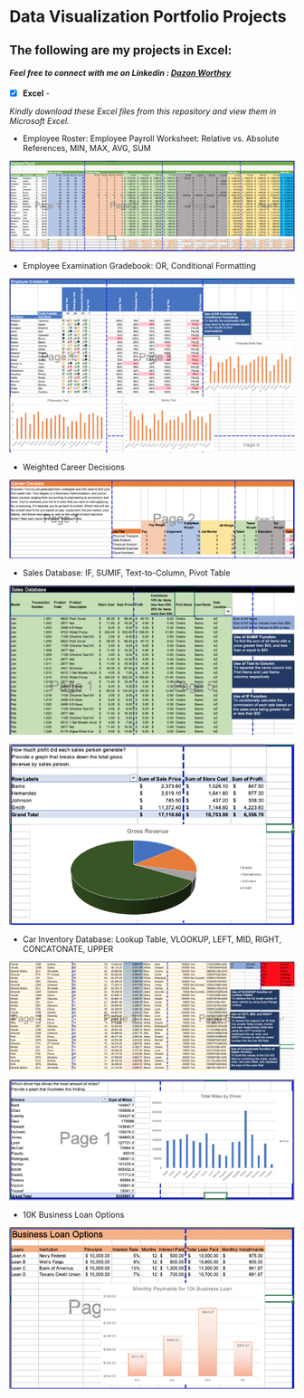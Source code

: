 # Data Visualization Portfolio Projects
## The following are my projects in Excel: <br />
#### *Feel free to connect with me on Linkedin : [Dazon Worthey](https://www.linkedin.com/in/dazonw/)* <br />

- [x] **Excel** - 

*Kindly download these Excel files from this repository and view them in Microsoft Excel.*


- Employee Roster: Employee Payroll Worksheet: Relative vs. Absolute References, MIN, MAX, AVG, SUM <br />

![Dashboard](excel-project-files/excel-project-visuals/Employee_Payroll.png)


- Employee Examination Gradebook: OR, Conditional Formatting <br />

![Dashboard](excel-project-files/excel-project-visuals/Employee_Gradebook_OR_Con_Format.png)


- Weighted Career Decisions <br />

![Dashboard](excel-project-files/excel-project-visuals/Career_Decision.png)


- Sales Database: IF, SUMIF, Text-to-Column, Pivot Table

![Dashboard](excel-project-files/excel-project-visuals/Sales_Database_Multi-Function.png)

![Dashboard](excel-project-files/excel-project-visuals/SalesDB_Pivot_Table.png)

- Car Inventory Database: Lookup Table, VLOOKUP, LEFT, MID, RIGHT, CONCATONATE, UPPER

![Dashboard](excel-project-files/excel-project-visuals/CarDB_Multi_Function.png)

![Dashboard](excel-project-files/excel-project-visuals/CarDB_Pivot_Table.png)

- 10K Business Loan Options

![Dashboard](excel-project-files/excel-project-visuals/10K_Business_Loan_Options.png)

